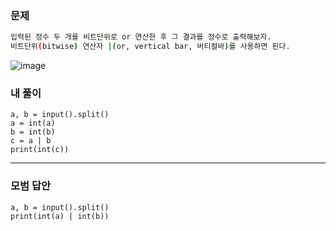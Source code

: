 ### 문제 
```sh
입력된 정수 두 개를 비트단위로 or 연산한 후 그 결과를 정수로 출력해보자.
비트단위(bitwise) 연산자 |(or, vertical bar, 버티컬바)를 사용하면 된다.
```

![image](https://user-images.githubusercontent.com/58898466/148905104-305baff4-397d-4d0a-bd50-0c696645408a.png)


### 내 풀이
~~~
a, b = input().split()
a = int(a)
b = int(b)
c = a | b
print(int(c))
~~~

***
### 모범 답안
~~~
a, b = input().split()
print(int(a) | int(b))
~~~
 
